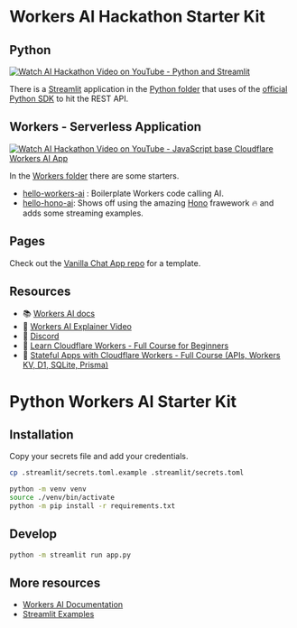 # Workers AI Hackathon Starter Kit

## Python

[![Watch AI Hackathon Video on YouTube - Python and Streamlit](https://img.youtube.com/vi/sJQUuN7R8sA/0.jpg)](https://youtu.be/sJQUuN7R8sA)

There is a [Streamlit](https://streamlit.io) application in the [Python folder](./python/) that uses of the [official Python SDK](https://github.com/cloudflare/cloudflare-python) to hit the REST API.


## Workers - Serverless Application

[![Watch AI Hackathon Video on YouTube - JavaScript base Cloudflare Workers AI App](https://img.youtube.com/vi/No4edhTwACg/0.jpg)](https://youtu.be/No4edhTwACg)

In the [Workers folder](./workers/) there are some starters.

- [hello-workers-ai](./workers/hello-world-ai) : Boilerplate Workers code calling AI.
- [hello-hono-ai](./workers/hello-hono-ai): Shows off using the amazing [Hono]([https://honojs.com](https://github.com/honojs/hono)) frawework 🔥 and adds some streaming examples.

## Pages

Check out the [Vanilla Chat App repo](https://github.com/craigsdennis/vanilla-chat-workers-ai) for a template.

## Resources

- 📚 [Workers AI docs](https://developers.cloudflare.com/workers-ai/)
- 🎥 [Workers AI Explainer Video](https://youtu.be/l7EwEpZyTpw)
- 💬 [Discord](https://discord.cloudflare.com)
- 🎥 [Learn Cloudflare Workers - Full Course for Beginners](https://youtu.be/H7Qe96fqg1M)
- 🎥 [Stateful Apps with Cloudflare Workers - Full Course (APIs, Workers KV, D1, SQLite, Prisma)](https://youtu.be/QTsaAhFvX9o)

# Python Workers AI Starter Kit

## Installation

Copy your secrets file and add your credentials.

```bash
cp .streamlit/secrets.toml.example .streamlit/secrets.toml
```

```bash
python -m venv venv
source ./venv/bin/activate
python -m pip install -r requirements.txt
```

## Develop

```bash
python -m streamlit run app.py
```

## More resources

- [Workers AI Documentation](https://developers.cloudflare.com/workers-ai/)
- [Streamlit Examples](https://github.com/craigsdennis/image-model-streamlit-workers-ai)
